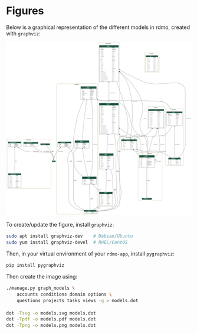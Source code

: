 Figures
=======

Below is a graphical representation of the different models in rdmo, created with `graphviz`:

[![models.svg](img/models.svg)](img/models.svg)

To create/update the figure, install `graphviz`:

```bash
sudo apt install graphviz-dev    # Debian/Ubuntu
sudo yum install graphviz-devel  # RHEL/CentOS
```

Then, in your virtual environment of your `rdmo-app`, install `pygraphviz`:

```bash
pip install pygraphviz
```

Then create the image using:

```bash
./manage.py graph_models \
    accounts conditions domain options \
    questions projects tasks views -g > models.dot

dot -Tsvg -o models.svg models.dot
dot -Tpdf -o models.pdf models.dot
dot -Tpng -o models.png models.dot
```

